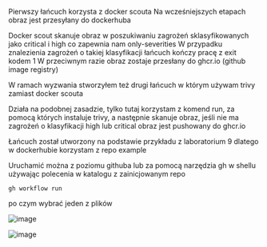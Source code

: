 Pierwszy łańcuch korzysta z docker scouta
Na wcześniejszych etapach obraz jest przesyłany do dockerhuba

Docker scout skanuje obraz w poszukiwaniu zagrożeń sklasyfikowanych jako critical i high co zapewnia nam only-severities
W przypadku znalezienia zagrożeń o takiej klasyfikacji łańcuch kończy pracę z exit kodem 1
W przeciwnym razie obraz zostaje przesłany do ghcr.io (github image registry)

W ramach wyzwania stworzyłem też drugi łańcuch w którym używam trivy zamiast docker scouta

Działa na podobnej zasadzie, tylko tutaj korzystam z komend run, za pomocą których instaluje trivy, a następnie skanuje obraz, jeśli nie ma zagrożeń 
o klasyfikacji high lub critical obraz jest pushowany do ghcr.io

Łańcuch został utworzony na podstawie przykładu z laboratorium 9 dlatego w dockerhubie korzystam z repo example

Uruchamić można z poziomu githuba lub za pomocą narzędzia gh w shellu używając polecenia w katalogu z zainicjowanym repo
```
gh workflow run
```
po czym wybrać jeden z plików 

![image](https://github.com/patryczeko/zadanie2final/assets/106553021/ffb8b5f9-c5e6-4c35-b0fb-3bbeb6afc87f)

![image](https://github.com/patryczeko/zadanie2ultimate/assets/106553021/4e9676d8-c6eb-4043-a93c-dd7b6129c410)








